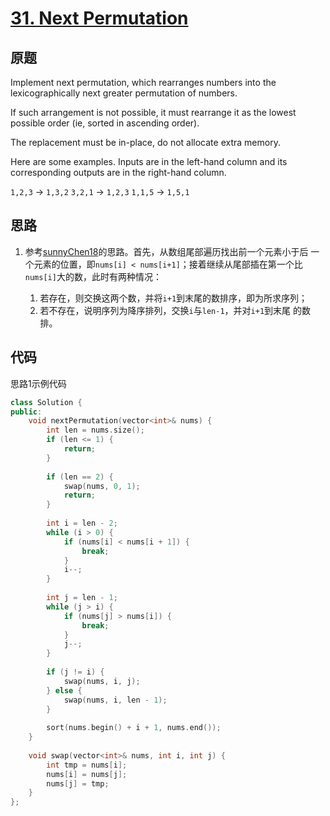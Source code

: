 [31. Next Permutation](https://leetcode.com/problems/next-permutation/)
======================

原题
----

Implement next permutation, which rearranges numbers into the
lexicographically next greater permutation of numbers.

If such arrangement is not possible, it must rearrange it as the
lowest possible order (ie, sorted in ascending order).

The replacement must be in-place, do not allocate extra memory.

Here are some examples. Inputs are in the left-hand column and its
corresponding outputs are in the right-hand column.

`1,2,3` → `1,3,2`
`3,2,1` → `1,2,3`
`1,1,5` → `1,5,1`

思路
----

1. 参考[sunnyChen18][]的思路。首先，从数组尾部遍历找出前一个元素小于后
   一个元素的位置，即`nums[i] < nums[i+1]`；接着继续从尾部插在第一个比
   `nums[i]`大的数，此时有两种情况：
   
   1. 若存在，则交换这两个数，并将`i+1`到末尾的数排序，即为所求序列；
   2. 若不存在，说明序列为降序排列，交换`i`与`len-1`，并对`i+1`到末尾
      的数排。
	  

代码
----

思路1示例代码
```c++
class Solution {
public:
	void nextPermutation(vector<int>& nums) {
		int len = nums.size();
		if (len <= 1) {
			return;
		}
		
		if (len == 2) {
			swap(nums, 0, 1);
			return;
		}
		
		int i = len - 2;
		while (i > 0) {
			if (nums[i] < nums[i + 1]) {
				break;
			}
			i--;
		}
		
		int j = len - 1;
		while (j > i) {
			if (nums[j] > nums[i]) {
				break;
			}
			j--;
		}
		
		if (j != i) {
			swap(nums, i, j);
		} else {
			swap(nums, i, len - 1);
		}
		
		sort(nums.begin() + i + 1, nums.end());
	}
	
	void swap(vector<int>& nums, int i, int j) {
		int tmp = nums[i];
		nums[i] = nums[j];
		nums[j] = tmp;
	}
};
```
[sunnyChen18]: https://discuss.leetcode.com/topic/14124/sharing-my-clean-and-easy-understand-java-code-with-explanation
